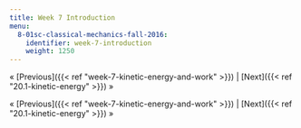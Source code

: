 ```yaml
---
title: Week 7 Introduction
menu:
  8-01sc-classical-mechanics-fall-2016:
    identifier: week-7-introduction
    weight: 1250
---
```

« [Previous]({{< ref "week-7-kinetic-energy-and-work" >}}) | [Next]({{< ref "20.1-kinetic-energy" >}}) »

« [Previous]({{< ref "week-7-kinetic-energy-and-work" >}}) | [Next]({{< ref "20.1-kinetic-energy" >}}) »